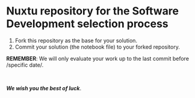 # Nuxtu repository for the Software Development selection process

1. Fork this repository as the base for your solution. <br>
3. Commit your solution (the notebook file) to your forked repository. <br>

__REMEMBER__: We will only evaluate your work up to the last commit before /specific date/. <br>

<br>

___We wish you the best of luck___.
